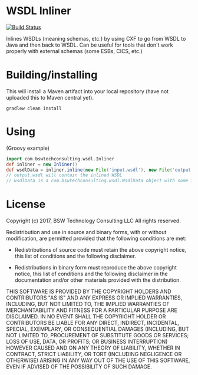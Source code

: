 # WSDL Inliner

[![Build Status](http://img.shields.io/travis/wied03/wsdl_inliner/master.svg?style=flat)](http://travis-ci.org/wied03/wsdl_inliner)

Inlines WSDLs (meaning schemas, etc.) by using CXF to go from WSDL to Java and then back to WSDL. Can be useful for tools that don't work properly with external schemas (some ESBs, CICS, etc.)

# Building/installing

This will install a Maven artifact into your local repository (have not uploaded this to Maven central yet).

```
gradlew clean install
```

# Using

(Groovy example)

```groovy
import com.bswtechconsulting.wsdl.Inliner
def inliner = new Inliner()
def wsdlData = inliner.inline(new File('input.wsdl'), new File('output.wsdl'))
// output.wsdl will contain the inlined WSDL
// wsdlData is a com.bswtechconsulting.wsdl.WsdlData object with some information about service and port name of the inlined WSDL since CXF may tweak them
```

# License
Copyright (c) 2017, BSW Technology Consulting LLC
All rights reserved.

Redistribution and use in source and binary forms, with or without
modification, are permitted provided that the following conditions are met:

* Redistributions of source code must retain the above copyright notice, this
  list of conditions and the following disclaimer.

* Redistributions in binary form must reproduce the above copyright notice,
  this list of conditions and the following disclaimer in the documentation
  and/or other materials provided with the distribution.

THIS SOFTWARE IS PROVIDED BY THE COPYRIGHT HOLDERS AND CONTRIBUTORS "AS IS"
AND ANY EXPRESS OR IMPLIED WARRANTIES, INCLUDING, BUT NOT LIMITED TO, THE
IMPLIED WARRANTIES OF MERCHANTABILITY AND FITNESS FOR A PARTICULAR PURPOSE ARE
DISCLAIMED. IN NO EVENT SHALL THE COPYRIGHT HOLDER OR CONTRIBUTORS BE LIABLE
FOR ANY DIRECT, INDIRECT, INCIDENTAL, SPECIAL, EXEMPLARY, OR CONSEQUENTIAL
DAMAGES (INCLUDING, BUT NOT LIMITED TO, PROCUREMENT OF SUBSTITUTE GOODS OR
SERVICES; LOSS OF USE, DATA, OR PROFITS; OR BUSINESS INTERRUPTION) HOWEVER
CAUSED AND ON ANY THEORY OF LIABILITY, WHETHER IN CONTRACT, STRICT LIABILITY,
OR TORT (INCLUDING NEGLIGENCE OR OTHERWISE) ARISING IN ANY WAY OUT OF THE USE
OF THIS SOFTWARE, EVEN IF ADVISED OF THE POSSIBILITY OF SUCH DAMAGE.

